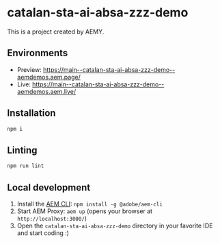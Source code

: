 # catalan-sta-ai-absa-zzz-demo

This is a project created by AEMY.

## Environments

- Preview: https://main--catalan-sta-ai-absa-zzz-demo--aemdemos.aem.page/
- Live: https://main--catalan-sta-ai-absa-zzz-demo--aemdemos.aem.live/

## Installation

```sh
npm i
```

## Linting

```sh
npm run lint
```

## Local development

1. Install the [AEM CLI](https://github.com/adobe/helix-cli): `npm install -g @adobe/aem-cli`
1. Start AEM Proxy: `aem up` (opens your browser at `http://localhost:3000/`)
1. Open the `catalan-sta-ai-absa-zzz-demo` directory in your favorite IDE and start coding :)
